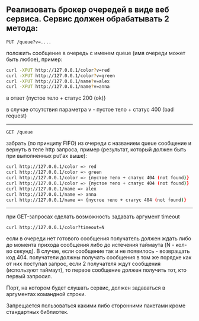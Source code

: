 ## Реализовать брокер очередей в виде веб сервиса. Сервис должен обрабатывать 2 метода:

`PUT /queue?v=....`


положить сообщение в очередь с именем queue (имя очереди может быть любое), пример:

```sh
curl -XPUT http://127.0.0.1/color?v=red
curl -XPUT http://127.0.0.1/color?v=green
curl -XPUT http://127.0.0.1/name?v=alex
curl -XPUT http://127.0.0.1/name?v=anna
```

в ответ {пустое тело + статус 200 (ok)}

в случае отсутствия параметра v - пустое тело + статус 400 (bad request)
___
`GET /queue`

забрать (по принципу FIFO) из очереди с названием queue сообщение и вернуть в теле http запроса, пример (результат, который должен быть при выполненных put’ах выше):
```sh
curl http://127.0.0.1/color => red
curl http://127.0.0.1/color => green
curl http://127.0.0.1/color => {пустое тело + статус 404 (not found)}
curl http://127.0.0.1/color => {пустое тело + статус 404 (not found)}
curl http://127.0.0.1/name => alex
curl http://127.0.0.1/name => anna
curl http://127.0.0.1/name => {пустое тело + статус 404 (not found)}
```
___

при GET-запросах сделать возможность задавать аргумент timeout

`curl http://127.0.0.1/color?timeout=N`

если в очереди нет готового сообщения получатель должен ждать либо до момента прихода сообщения либо до истечения таймаута (N - кол-во секунд).
В случае, если сообщение так и не появилось - возвращать код 404. получатели должны получать сообщения в том же порядке как от них поступал запрос, если 2 получателя ждут сообщения (используют таймаут), то первое сообщение должен получить тот, кто первый запросил.

Порт, на котором будет слушать сервис, должен задаваться в аргументах командной строки.

Запрещается пользоваться какими либо сторонними пакетами кроме стандартных библиотек.